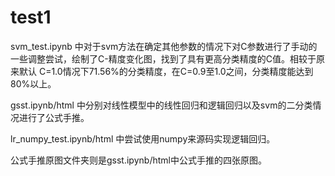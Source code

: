 # test1

svm_test.ipynb 中对于svm方法在确定其他参数的情况下对C参数进行了手动的一些调整尝试，绘制了C-精度变化图，找到了具有更高分类精度的C值。相较于原来默认                    C=1.0情况下71.56%的分类精度，在C=0.9至1.0之间，分类精度能达到80%以上。

gsst.ipynb/html 中分别对线性模型中的线性回归和逻辑回归以及svm的二分类情况进行了公式手推。

lr_numpy_test.ipynb/html 中尝试使用numpy来源码实现逻辑回归。

公式手推原图文件夹则是gsst.ipynb/html中公式手推的四张原图。

